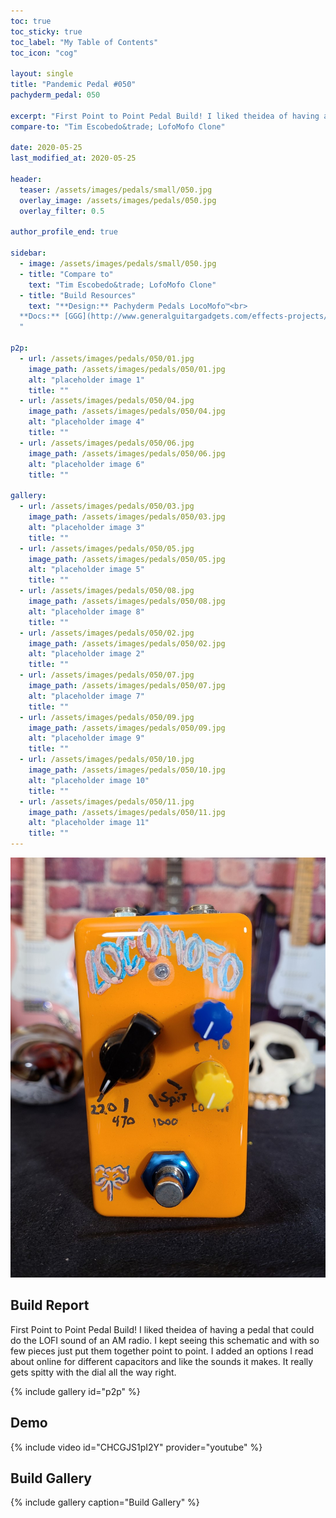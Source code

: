 ```yaml
---
toc: true
toc_sticky: true
toc_label: "My Table of Contents"
toc_icon: "cog"

layout: single
title: "Pandemic Pedal #050"
pachyderm_pedal: 050

excerpt: "First Point to Point Pedal Build! I liked theidea of having a pedal that could do the LOFI sound of an AM radio. I kept seeing this schematic and with so few pieces just put them together point to point. I added an options I read about online for different capacitors and like the sounds it makes. It really gets spitty dial all the way right."
compare-to: "Tim Escobedo&trade; LofoMofo Clone"

date: 2020-05-25
last_modified_at: 2020-05-25

header:
  teaser: /assets/images/pedals/small/050.jpg
  overlay_image: /assets/images/pedals/050.jpg
  overlay_filter: 0.5

author_profile_end: true

sidebar:
  - image: /assets/images/pedals/small/050.jpg
  - title: "Compare to"
    text: "Tim Escobedo&trade; LofoMofo Clone"
  - title: "Build Resources"
    text: "**Design:** Pachyderm Pedals LocoMofo™<br>
  **Docs:** [GGG](http://www.generalguitargadgets.com/effects-projects/filters-other/lofo/)
  "

p2p:
  - url: /assets/images/pedals/050/01.jpg
    image_path: /assets/images/pedals/050/01.jpg
    alt: "placeholder image 1"
    title: ""
  - url: /assets/images/pedals/050/04.jpg
    image_path: /assets/images/pedals/050/04.jpg
    alt: "placeholder image 4"
    title: ""
  - url: /assets/images/pedals/050/06.jpg
    image_path: /assets/images/pedals/050/06.jpg
    alt: "placeholder image 6"
    title: ""

gallery:
  - url: /assets/images/pedals/050/03.jpg
    image_path: /assets/images/pedals/050/03.jpg
    alt: "placeholder image 3"
    title: ""
  - url: /assets/images/pedals/050/05.jpg
    image_path: /assets/images/pedals/050/05.jpg
    alt: "placeholder image 5"
    title: ""
  - url: /assets/images/pedals/050/08.jpg
    image_path: /assets/images/pedals/050/08.jpg
    alt: "placeholder image 8"
    title: ""
  - url: /assets/images/pedals/050/02.jpg
    image_path: /assets/images/pedals/050/02.jpg
    alt: "placeholder image 2"
    title: ""
  - url: /assets/images/pedals/050/07.jpg
    image_path: /assets/images/pedals/050/07.jpg
    alt: "placeholder image 7"
    title: ""
  - url: /assets/images/pedals/050/09.jpg
    image_path: /assets/images/pedals/050/09.jpg
    alt: "placeholder image 9"
    title: ""
  - url: /assets/images/pedals/050/10.jpg
    image_path: /assets/images/pedals/050/10.jpg
    alt: "placeholder image 10"
    title: ""
  - url: /assets/images/pedals/050/11.jpg
    image_path: /assets/images/pedals/050/11.jpg
    alt: "placeholder image 11"
    title: ""
---
```


![header](/assets/images/pedals/050.jpg)

## Build Report ##

First Point to Point Pedal Build! I liked theidea of having a pedal that could do the LOFI sound of an AM radio. I kept seeing this schematic and with so few pieces just put them together point to point. I added an options I read about online for different capacitors and like the sounds it makes. It really gets spitty with the dial all the way right.

{% include gallery id="p2p" %}

## Demo ##

{% include video id="CHCGJS1pI2Y" provider="youtube" %}

## Build Gallery ##
{% include gallery caption="Build Gallery" %}